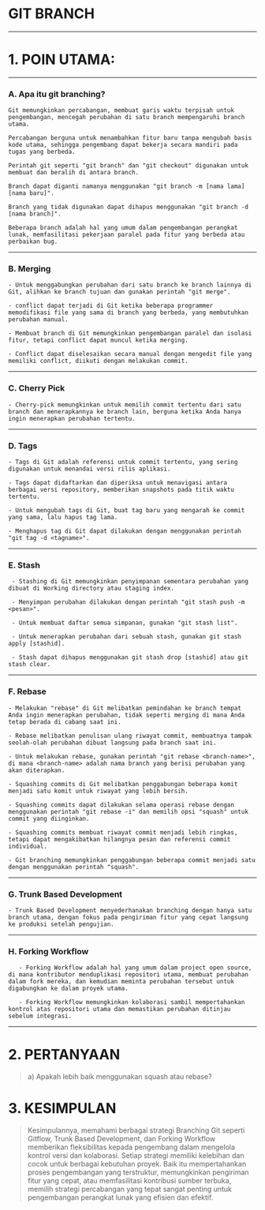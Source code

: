 # GIT BRANCH 
--- 

# 1. POIN UTAMA:
---
 ###  **A. Apa itu git branching?**
 ```
 Git memungkinkan percabangan, membuat garis waktu terpisah untuk pengembangan, mencegah perubahan di satu branch mempengaruhi branch utama.
   
 Percabangan berguna untuk menambahkan fitur baru tanpa mengubah basis kode utama, sehingga pengembang dapat bekerja secara mandiri pada tugas yang berbeda.

 Perintah git seperti "git branch" dan "git checkout" digunakan untuk membuat dan beralih di antara branch.
   
 Branch dapat diganti namanya menggunakan "git branch -m [nama lama] [nama baru]".
   
 Branch yang tidak digunakan dapat dihapus menggunakan "git branch -d [nama branch]".
     
 Beberapa branch adalah hal yang umum dalam pengembangan perangkat lunak, memfasilitasi pekerjaan paralel pada fitur yang berbeda atau perbaikan bug.
```
---

 ###  **B. Merging**
 ```
 - Untuk menggabungkan perubahan dari satu branch ke branch lainnya di Git, alihkan ke branch tujuan dan gunakan perintah "git merge".

 - conflict dapat terjadi di Git ketika beberapa programmer memodifikasi file yang sama di branch yang berbeda, yang membutuhkan perubahan manual.

 - Membuat branch di Git memungkinkan pengembangan paralel dan isolasi fitur, tetapi conflict dapat muncul ketika merging.

 - Conflict dapat diselesaikan secara manual dengan mengedit file yang memiliki conflict, diikuti dengan melakukan commit.
```
---

   ### **C. Cherry Pick**
   ```
 - Cherry-pick memungkinkan untuk memilih commit tertentu dari satu branch dan menerapkannya ke branch lain, berguna ketika Anda hanya ingin menerapkan perubahan tertentu.
 ```
---

  ### D. Tags
 ```
 - Tags di Git adalah referensi untuk commit tertentu, yang sering digunakan untuk menandai versi rilis aplikasi.

 - Tags dapat didaftarkan dan diperiksa untuk menavigasi antara berbagai versi repository, memberikan snapshots pada titik waktu tertentu.

 - Untuk mengubah tags di Git, buat tag baru yang mengarah ke commit yang sama, lalu hapus tag lama.

 - Menghapus tag di Git dapat dilakukan dengan menggunakan perintah "git tag -d <tagname>".
```
---

  ### E. Stash
```
 - Stashing di Git memungkinkan penyimpanan sementara perubahan yang dibuat di Working directory atau staging index.

 - Menyimpan perubahan dilakukan dengan perintah "git stash push -m <pesan>".

 - Untuk membuat daftar semua simpanan, gunakan "git stash list".
   
 - Untuk menerapkan perubahan dari sebuah stash, gunakan git stash apply [stashid].

 - Stash dapat dihapus menggunakan git stash drop [stashid] atau git stash clear.
```
---
  ### F. Rebase
 ```
 - Melakukan "rebase" di Git melibatkan pemindahan ke branch tempat Anda ingin menerapkan perubahan, tidak seperti merging di mana Anda tetap berada di cabang saat ini.

 - Rebase melibatkan penulisan ulang riwayat commit, membuatnya tampak seolah-olah perubahan dibuat langsung pada branch saat ini.

 - Untuk melakukan rebase, gunakan perintah "git rebase <branch-name>", di mana <branch-name> adalah nama branch yang berisi perubahan yang akan diterapkan.

 - Squashing commits di Git melibatkan penggabungan beberapa komit menjadi satu komit untuk riwayat yang lebih bersih.

 - Squashing commits dapat dilakukan selama operasi rebase dengan menggunakan perintah "git rebase -i" dan memilih opsi "squash" untuk commit yang diinginkan.

 - Squashing commits membuat riwayat commit menjadi lebih ringkas, tetapi dapat mengakibatkan hilangnya pesan dan referensi commit individual.

 - Git branching memungkinkan penggabungan beberapa commit menjadi satu dengan menggunakan perintah "squash".
 ```
---
 ###  G. Trunk Based Development
 ```
 - Trunk Based Development menyederhanakan branching dengan hanya satu branch utama, dengan fokus pada pengiriman fitur yang cepat langsung ke produksi setelah pengujian.
```
---
###  H. Forking Workflow
```
   - Forking Workflow adalah hal yang umum dalam project open source, di mana kontributor menduplikasi repositori utama, membuat perubahan dalam fork mereka, dan kemudian meminta perubahan tersebut untuk         digabungkan ke dalam proyek utama.

   - Forking Workflow memungkinkan kolaborasi sambil mempertahankan kontrol atas repositori utama dan memastikan perubahan ditinjau sebelum integrasi.
```

---


 #  2. PERTANYAAN

 >  a) Apakah lebih baik menggunakan squash atau rebase?





#  3. KESIMPULAN

 >  Kesimpulannya, memahami berbagai strategi Branching Git seperti Gitflow, Trunk Based Development, dan Forking Workflow memberikan fleksibilitas kepada pengembang dalam mengelola kontrol versi dan           kolaborasi. Setiap strategi memiliki kelebihan dan cocok untuk berbagai kebutuhan proyek. Baik itu mempertahankan proses pengembangan yang terstruktur, memungkinkan pengiriman fitur yang cepat,
    atau memfasilitasi kontribusi sumber terbuka, memilih strategi percabangan yang tepat sangat penting untuk pengembangan perangkat lunak yang efisien dan efektif.

    
   

   
   

     
